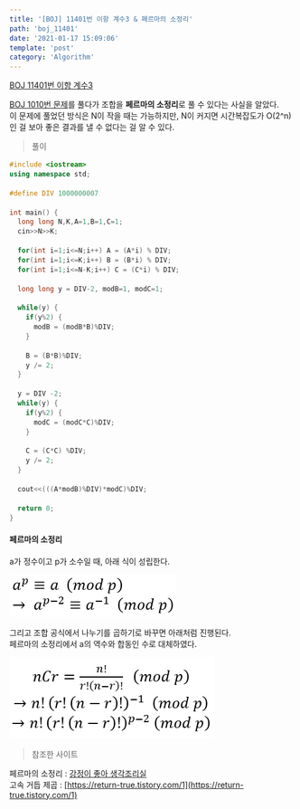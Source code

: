 ```yaml
---
title: '[BOJ] 11401번 이항 계수3 & 페르마의 소정리'
path: 'boj_11401'
date: '2021-01-17 15:09:06'
template: 'post'
category: 'Algorithm'
---
```


[BOJ 11401번 이항 계수3](https://www.acmicpc.net/problem/11401)

[BOJ 1010번 문제](https://eun-seong.github.io/TIL/Algorithm/boj_1010)를 풀다가 조합을 **페르마의 소정리**로 풀 수 있다는 사실을 알았다.   
이 문제에 풀었던 방식은 N이 작을 때는 가능하지만, N이 커지면 시간복잡도가 O(2^n)인 걸 보아 좋은 결과를 낼 수 없다는 걸 알 수 있다.   


> 풀이

```c++ {numberLines}
#include <iostream>
using namespace std;

#define DIV 1000000007

int main() {
  long long N,K,A=1,B=1,C=1;
  cin>>N>>K;

  for(int i=1;i<=N;i++) A = (A*i) % DIV;
  for(int i=1;i<=K;i++) B = (B*i) % DIV;
  for(int i=1;i<=N-K;i++) C = (C*i) % DIV;

  long long y = DIV-2, modB=1, modC=1;

  while(y) {
    if(y%2) {
      modB = (modB*B)%DIV;
    }

    B = (B*B)%DIV;
    y /= 2;
  }

  y = DIV -2;
  while(y) {
    if(y%2) {
      modC = (modC*C)%DIV;
    }

    C = (C*C) %DIV;
    y /= 2;
  }

  cout<<(((A*modB)%DIV)*modC)%DIV;

  return 0;
}
```

#### 페르마의 소정리
a가 정수이고 p가 소수일 때, 아래 식이 성립한다.

![boj_11401_1](./images/img_boj_11401_1.png)  

그리고 조합 공식에서 나누기를 곱하기로 바꾸면 아래처럼 진행된다.   
페르마의 소정리에서 a의 역수와 합동인 수로 대체하였다.   

![boj_11401_2](./images/img_boj_11401_2.png)  




> 참조한 사이트

페르마의 소정리 : [강정이 좋아 생각조리실](https://cru6548.tistory.com/23)   
고속 거듭 제곱 : [https://return-true.tistory.com/1](https://return-true.tistory.com/1)

